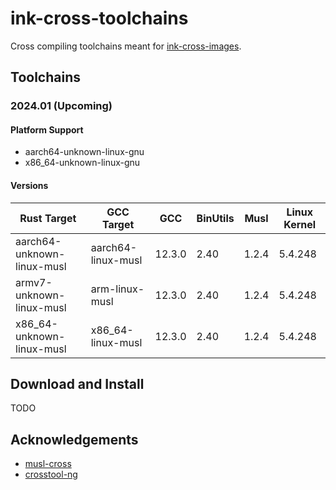 # ink-cross-toolchains

Cross compiling toolchains meant for [ink-cross-images](https://github.com/cargo-prebuilt/ink-cross-images).

## Toolchains

### 2024.01 (Upcoming)

#### Platform Support

- aarch64-unknown-linux-gnu
- x86_64-unknown-linux-gnu

#### Versions

| Rust Target                | GCC Target         | GCC    | BinUtils | Musl  | Linux Kernel |
|----------------------------|--------------------|--------|----------|-------|--------------|
| aarch64-unknown-linux-musl | aarch64-linux-musl | 12.3.0 | 2.40     | 1.2.4 | 5.4.248      |
| armv7-unknown-linux-musl   | arm-linux-musl     | 12.3.0 | 2.40     | 1.2.4 | 5.4.248      |
| x86_64-unknown-linux-musl  | x86_64-linux-musl  | 12.3.0 | 2.40     | 1.2.4 | 5.4.248      |

## Download and Install

TODO

## Acknowledgements

- [musl-cross](https://github.com/musl-cross/musl-cross)
- [crosstool-ng](https://github.com/crosstool-ng/crosstool-ng)
